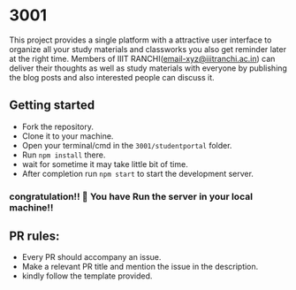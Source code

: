 # 3001
This project provides a single platform with a attractive user interface  to organize all your study materials and classworks you also get  reminder later at the right time. Members of IIIT RANCHI(email-xyz@iiitranchi.ac.in) can deliver their thoughts as well as study materials with everyone by publishing the blog posts and also interested people can discuss it.


## Getting started

- Fork the repository.
- Clone it to your machine.
- Open your terminal/cmd in the `3001/studentportal` folder.
- Run `npm install` there.
- wait for sometime it may take little bit of time.
- After completion run `npm start` to start the development server.

### congratulation!! 🥇 You have Run the server in your local machine!! ###


## PR rules:
 - Every PR should accompany an issue.
- Make a relevant PR title and mention the issue in the description.
- kindly follow the template provided.